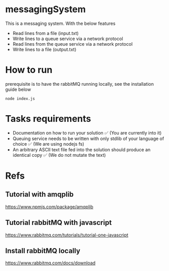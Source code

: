 # messagingSystem

This is a messaging system. With the below features

* Read lines from a file (input.txt)
* Write lines to a queue service via a network protocol
* Read lines from the queue service via a network protocol
* Write lines to a file (output.txt)

# How to run
prerequisite is to have the rabbitMQ running locally, see the installation guide below

``` node index.js ```

# Tasks requirements
* Documentation on how to run your solution ✅ (You are currently into it)
* Queuing service needs to be written with only stdlib of your language of choice ✅ (We are using nodejs fs)
* An arbitrary ASCII text file fed into the solution should produce an identical copy ✅ (We do not mutate the text)


# Refs
## Tutorial with amqplib
https://www.npmjs.com/package/amqplib

## Tutorial rabbitMQ with javascript
https://www.rabbitmq.com/tutorials/tutorial-one-javascript

## Install rabbitMQ locally
https://www.rabbitmq.com/docs/download

